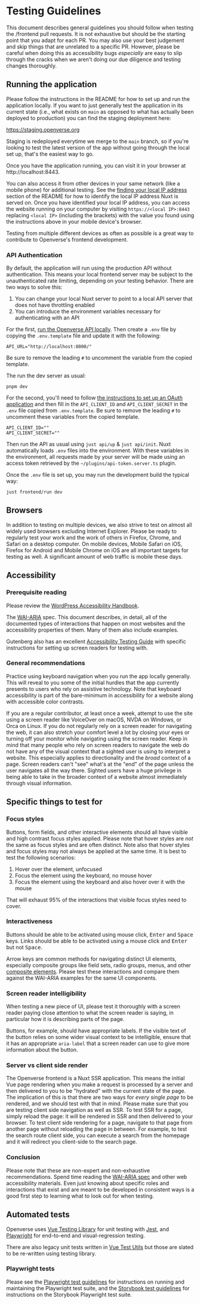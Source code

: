 # Testing Guidelines

This document describes general guidelines you should follow when testing the
/frontend pull requests. It is not exhaustive but should be the starting point
that you adapt for each PR. You may also use your best judgement and skip things
that are unrelated to a specific PR. However, please be careful when doing this
as accessibility bugs _especially_ are easy to slip through the cracks when we
aren't doing our due diligence and testing changes thoroughly.

## Running the application

Please follow the instructions in the README for how to set up and run the
application locally. If you want to just generally test the application in its
current state (i.e., what exists on `main` as opposed to what has actually been
deployed to production) you can find the staging deployment here:

https://staging.openverse.org

Staging is redeployed everytime we merge to the `main` branch, so if you're
looking to test the latest version of the app without going through the local
set up, that's the easiest way to go.

Once you have the application running, you can visit it in your browser at
http://localhost:8443.

You can also access it from other devices in your same network (like a mobile
phone) for additional testing. See the
[finding your local IP address](./miscellaneous.md#finding-your-local-ip-address)
section of the README for how to identify the local IP address Nuxt is served
on. Once you have identified your local IP address, you can access the website
running on your computer by visiting `https://<local IP>:8443` replacing
`<local IP>` (including the brackets) with the value you found using the
instructions above in your mobile device's browser.

Testing from multiple different devices as often as possible is a great way to
contribute to Openverse's frontend development.

### API Authentication

By default, the application will run using the production API without
authentication. This means your local frontend server may be subject to the
unauthenticated rate limiting, depending on your testing behavior. There are two
ways to solve this:

1. You can change your local Nuxt server to point to a local API server that
   does not have throttling enabled
2. You can introduce the environment variables necessary for authenticating with
   an API

For the first, [run the Openverse API locally](../api/quickstart.md). Then
create a `.env` file by copying the `.env.template` file and update it with the
following:

```shell
API_URL="http://localhost:8000/"
```

Be sure to remove the leading `#` to uncomment the variable from the copied
template.

The run the dev server as usual:

```shell
pnpm dev
```

For the second, you'll need to follow
[the instructions to set up an OAuth application](https://api.openverse.engineering/v1/#section/Register-and-Authenticate)
and then fill in the `API_CLIENT_ID` and `API_CLIENT_SECRET` in the `.env` file
copied from `.env.template`. Be sure to remove the leading `#` to uncomment
these variables from the copied template.

```shell
API_CLIENT_ID=""
API_CLIENT_SECRET=""
```

Then run the API as usual using `just api/up` & `just api/init`. Nuxt
automatically loads `.env` files into the environment. With these variables in
the environment, all requests made by your server will be made using an access
token retrieved by the `~/plugins/api-token.server.ts` plugin.

Once the `.env` file is set up, you may run the development build the typical
way:

```shell
just frontend/run dev
```

## Browsers

In addition to testing on multiple devices, we also strive to test on almost all
widely used browsers excluding Internet Explorer. Please be ready to regularly
test your work and the work of others in Firefox, Chrome, and Safari on a
desktop computer. On mobile devices, Mobile Safari on iOS, Firefox for Android
and Mobile Chrome on iOS are all important targets for testing as well. A
significant amount of web traffic is mobile these days.

## Accessibility

### Prerequisite reading

Please review the
[WordPress Accessibility Handbook](https://make.wordpress.org/accessibility/handbook/).

The [WAI-ARIA](https://www.w3.org/TR/wai-aria/) spec. This document describes,
in detail, all of the documented types of interactions that happen on most
websites and the accessibility properties of them. Many of them also include
examples.

Gutenberg also has an excellent
[Accessibility Testing Guide](https://github.com/WordPress/gutenberg/blob/5413ddbced8cbe0f0f10eb7739dbc34a7e56adee/docs/contributors/accessibility-testing.md)
with specific instructions for setting up screen readers for testing with.

### General recommendations

Practice using keyboard navigation when you run the app locally generally. This
will reveal to you some of the initial hurdles that the app currently presents
to users who rely on assistive technology. Note that keyboard accessibility is
part of the bare-minimum in accessibility for a website along with accessible
color contrasts.

If you are a regular contributor, at least once a week, attempt to use the site
using a screen reader like VoiceOver on macOS, NVDA on Windows, or Orca on
Linux. If you do not regularly rely on a screen reader for navigating the web,
it can also stretch your comfort level a lot by closing your eyes or turning off
your monitor while navigating using the screen reader. Keep in mind that many
people who rely on screen readers to navigate the web do not have any of the
visual context that a sighted user is using to interpret a website. This
especially applies to directionality and the _broad_ context of a page. Screen
readers can't "see" what's at the "end" of the page unless the user navigates
all the way there. Sighted users have a huge privilege in being able to take in
the broader context of a website almost immediately through visual information.

## Specific things to test for

### Focus styles

Buttons, form fields, and other interactive elements should all have visible and
high contrast focus styles applied. Please note that hover styles are _not_ the
same as focus styles and are often distinct. Note also that hover styles and
focus styles may not always be applied at the same time. It is best to test the
following scenarios:

1. Hover over the element, unfocused
2. Focus the element using the keyboard, no mouse hover
3. Focus the element using the keyboard and also hover over it with the mouse

That will exhaust 95% of the interactions that visible focus styles need to
cover.

### Interactiveness

Buttons should be able to be activated using mouse click, <kbd>Enter</kbd> and
<kbd>Space</kbd> keys. Links should be able to be activated using a mouse click
and <kbd>Enter</kbd> but not <kbd>Space</kbd>.

Arrow keys are common methods for navigating distinct UI elements, especially
composite groups like field sets, radio groups, menus, and other
[composite elements](https://www.w3.org/TR/wai-aria-1.1/#composite). Please test
these interactions and compare them against the WAI-ARIA examples for the same
UI components.

### Screen reader intelligibility

When testing a new piece of UI, please test it thoroughly with a screen reader
paying close attention to what the screen reader is saying, in particular how it
is describing parts of the page.

Buttons, for example, should have appropriate labels. If the visible text of the
button relies on some wider visual context to be intelligible, ensure that it
has an appropriate `aria-label` that a screen reader can use to give more
information about the button.

### Server vs client side render

The Openverse frontend is a Nuxt SSR application. This means the initial Vue
page rendering when you make a request is processed by a server and then
delivered to you to be "hydrated" with the current state of the page. The
implication of this is that there are two ways for _every single page_ to be
rendered, and we should test with that in mind. Please make sure that you are
testing client side navigation as well as SSR. To test SSR for a page, simply
reload the page: it will be rendered in SSR and then delivered to your browser.
To test client side rendering for a page, navigate to that page from another
page without reloading the page in between. For example, to test the search
route client side, you can execute a search from the homepage and it will
redirect you client-side to the search page.

### Conclusion

Please note that these are non-expert and non-exhaustive recommendations. Spend
time reading the [WAI-ARIA spec](https://www.w3.org/TR/wai-aria/) and other web
accessibility materials. Even just knowing about specific roles and interactions
that exist and are meant to be developed in consistent ways is a good first step
to learning what to look out for when testing.

## Automated tests

Openverse uses
[Vue Testing Library](https://testing-library.com/docs/vue-testing-library/intro/)
for unit testing with [Jest](https://jestjs.io/docs/), and
[Playwright](https://playwright.dev) for end-to-end and visual-regression
testing.

There are also legacy unit tests written in
[Vue Test Utils](https://vue-test-utils.vuejs.org/) but those are slated to be
re-written using testing library.

### Playwright tests

Please see the [Playwright test guidelines](./playwright_tests.md) for
instructions on running and maintaining the Playwright test suite, and the
[Storybook test guidelines](./storybook_tests.md) for instructions on the
Storybook Playwright test suite.
